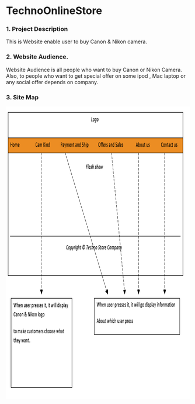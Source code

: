 # TechnoOnlineStore
### 1.	Project Description 

This is Website enable user to buy Canon & Nikon camera.

### 2.	Website Audience. 
Website Audience is all people who want to buy Canon or Nikon Camera. Also, to people who want to get special offer on some ipod , Mac laptop or any social offer depends on company. 
	
### 3. Site Map         
<img src="https://github.com/Nora-almansour/TechnoOnlineStore/blob/master/Screen%20Shot%201440-03-18%20at%2011.22.20%20PM.png" width="800" height="800">
